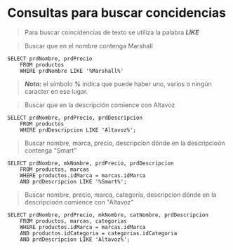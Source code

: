 # Consultas para buscar concidencias 

> Para buscar coincidencias de texto se utiliza 
> la palabra ***LIKE***

> Buscar que en el nombre contenga Marshall

    SELECT prdNombre, prdPrecio  
		FROM productos  
        WHERE prdNombre LIKE '%Marshall%'  

> ***Nota:*** el símbolo ***%*** indica que puede haber uno, varios o ningún caracter en ese lugar. 

> Buscar que en la descripción comience con Altavoz 

    SELECT prdNombre, prdPrecio, prdDescripcion   
		FROM productos  
		WHERE prdDescripcion LIKE 'Altavoz%';  

> Buscar nombre, marca, precio, descripcion 
> dónde en la descripcioón contenga "Smart"  

    SELECT prdNombre, mkNombre, prdPrecio, prdDescripcion  
        FROM productos, marcas  
        WHERE productos.idMarca = marcas.idMarca  
        AND prdDescripcion LIKE '%Smart%';  


> Buscar nombre, precio, marca, categoría, descripcion
> dónde en la descripcioón comience con "Altavoz"

    SELECT prdNombre, prdPrecio, mkNombre, catNombre, prdDescripcion  
        FROM productos, marcas, categorias  
        WHERE productos.idMarca = marcas.idMarca  
        AND productos.idCategoria = categorias.idCategoria  
        AND prdDescripcion LIKE 'Altavoz%';
 
